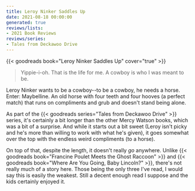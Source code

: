 ```yaml
---
title: Leroy Ninker Saddles Up
date: 2021-08-18 00:00:00
generated: true
reviews/lists:
- 2021 Book Reviews
reviews/series:
- Tales from Deckawoo Drive
---
```

{{< goodreads book="Leroy Ninker Saddles Up" cover="true" >}}

> Yippie-i-oh. That is the life for me. A cowboy is who I was meant to be.

Leroy Ninker wants to be a cowboy--to be a cowboy, he needs a horse. Enter: Maybelline. An old horse with four teeth and four hooves (a perfect match) that runs on compliments and grub and doesn't stand being alone.  

<!--more-->

As part of the {{< goodreads series="Tales from Deckawoo Drive" >}} series, it's certainly a bit longer than the other Mercy Watson books, which was a bit of a surprise. And while it starts out a bit sweet (Leroy isn't picky and he's more than willing to work with what he's given), it goes somewhat over the top with the endless weird compliments (to a horse).  

On top of that, despite the length, it doesn't really *go* anywhere. Unlike {{< goodreads book="Francine Poulet Meets the Ghost Raccoon" >}} and {{< goodreads book="Where Are You Going, Baby Lincoln?" >}}, there's not really much of a story here. Those being the only three I've read, I would say this is easily the weakest. Still a decent enough read I suppose and the kids certainly enjoyed it.


